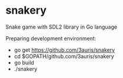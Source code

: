 # snakery
Snake game with SDL2 library in Go language

Preparing development environment:
* go get https://github.com/3auris/snakery
* cd $GOPATH/github.com/3auris/snakery
* go build
* ./snakery
